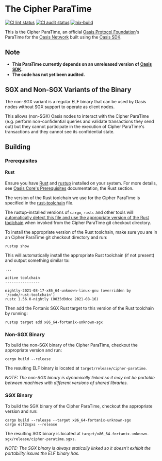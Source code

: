 # The Cipher ParaTime

[![CI lint status][github-ci-lint-badge]][github-ci-lint-link]
[![CI audit status][github-ci-audit-badge]][github-ci-audit-link]
[![nix-build](https://github.com/sbellem/cipher-paratime/actions/workflows/nix-build.yml/badge.svg)](https://github.com/sbellem/cipher-paratime/actions/workflows/nix-build.yml)

<!-- markdownlint-disable line-length -->
[github-ci-lint-badge]: https://github.com/oasisprotocol/cipher-paratime/workflows/ci-lint/badge.svg
[github-ci-lint-link]: https://github.com/oasisprotocol/cipher-paratime/actions?query=workflow:ci-lint+branch:main
[github-ci-audit-badge]: https://github.com/oasisprotocol/cipher-paratime/workflows/ci-audit/badge.svg
[github-ci-audit-link]: https://github.com/oasisprotocol/cipher-paratime/actions?query=workflow:ci-audit+branch:main
<!-- markdownlint-enable line-length -->

This is the Cipher ParaTime, an official [Oasis Protocol Foundation]'s ParaTime
for the [Oasis Network] built using the [Oasis SDK].

[Oasis Protocol Foundation]: https://oasisprotocol.org/
[Oasis Network]: https://docs.oasis.dev/oasis-network-primer/
[Oasis SDK]: https://github.com/oasisprotocol/oasis-sdk

## Note

* **This ParaTime currently depends on an unreleased version of [Oasis SDK].**
* **The code has not yet been audited.**

## SGX and Non-SGX Variants of the Binary

The non-SGX variant is a regular ELF binary that can be used by Oasis nodes
without SGX support to operate as client nodes.

This allows (non-SGX) Oasis nodes to interact with the Cipher ParaTime (e.g.
perform non-confidential queries and validate transactions they send out) but
they cannot participate in the execution of Cipher ParaTime's transactions and
they cannot see its confidential state.

## Building

### Prerequisites

#### Rust

Ensure you have [Rust] and [rustup] installed on your system.
For more details, see [Oasis Core's Prerequisites] documentation, the Rust
section.

The version of the Rust toolchain we use for the Cipher ParaTime is specified in
the [rust-toolchain] file.

The rustup-installed versions of `cargo`, `rustc` and other tools will
[automatically detect this file and use the appropriate version of the Rust
toolchain][rust-toolchain-precedence] when invoked from the Cipher ParaTime git
checkout directory.

To install the appropriate version of the Rust toolchain, make sure you are
in an Cipher ParaTime git checkout directory and run:

```
rustup show
```

This will automatically install the appropriate Rust toolchain (if not
present) and output something similar to:

```
...

active toolchain
----------------

nightly-2021-08-17-x86_64-unknown-linux-gnu (overridden by '/code/rust-toolchain')
rustc 1.56.0-nightly (0035d9dce 2021-08-16)
```

Then add the Fortanix SGX Rust target to this version of the Rust toolchain by
running:

```
rustup target add x86_64-fortanix-unknown-sgx
```

[Rust]: https://www.rust-lang.org/
[rustup]: https://rustup.rs/
[Oasis Core's Prerequisites]:
  https://docs.oasis.dev/oasis-core/development-setup/build-environment-setup-and-building/prerequisites
[rust-toolchain]: rust-toolchain
[rust-toolchain-precedence]:
  https://github.com/rust-lang/rustup/blob/master/README.md#override-precedence

### Non-SGX Binary

To build the non-SGX binary of the Cipher ParaTime, checkout the appropriate
version and run:

```
cargo build --release
```

The resulting ELF binary is located at `target/release/cipher-paratime`.

_NOTE: The non-SGX binary is dynamically linked so it may not be portable
between machines with different versions of shared libraries._

### SGX Binary

To build the SGX binary of the Cipher ParaTime, checkout the appropriate version
and run:

```
cargo build --release --target x86_64-fortanix-unknown-sgx
cargo elf2sgxs --release
```

The resulting SGX binary is located at
`target/x86_64-fortanix-unknown-sgx/release/cipher-paratime.sgxs`.

_NOTE: The SGX binary is always statically linked so it doesn't exhibit the
portability issues the ELF binary has._
